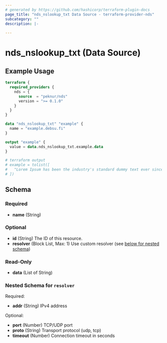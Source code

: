 ```yaml
---
# generated by https://github.com/hashicorp/terraform-plugin-docs
page_title: "nds_nslookup_txt Data Source - terraform-provider-nds"
subcategory: ""
description: |-
  
---
```


# nds_nslookup_txt (Data Source)



## Example Usage

```terraform
terraform {
  required_providers {
    nds = {
      source  = "peknur/nds"
      version = ">= 0.1.0"
    }
  }
}

data "nds_nslookup_txt" "example" {
  name = "example.debsu.fi"
}

output "example" {
  value = data.nds_nslookup_txt.example.data
}

# terraform output 
# example = tolist([
#   "Lorem Ipsum has been the industry's standard dummy text ever since the 1500s.",
# ])
```

<!-- schema generated by tfplugindocs -->
## Schema

### Required

- **name** (String)

### Optional

- **id** (String) The ID of this resource.
- **resolver** (Block List, Max: 1) Use custom resolver (see [below for nested schema](#nestedblock--resolver))

### Read-Only

- **data** (List of String)

<a id="nestedblock--resolver"></a>
### Nested Schema for `resolver`

Required:

- **addr** (String) IPv4 address

Optional:

- **port** (Number) TCP/UDP port
- **proto** (String) Transport protocol (udp, tcp)
- **timeout** (Number) Connection timeout in seconds


